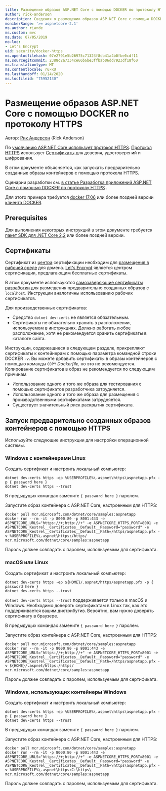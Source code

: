 ```yaml
---
title: Размещение образов ASP.NET Core с помощью DOCKER по протоколу HTTPS
author: rick-anderson
description: Сведения о размещении образов ASP.NET Core с помощью DOCKER по протоколу HTTPS
monikerRange: '>= aspnetcore-2.1'
ms.author: riande
ms.custom: mvc
ms.date: 07/05/2019
no-loc:
- Let's Encrypt
uid: security/docker-https
ms.openlocfilehash: 07e2791e5b26975c71323f8cb41a4b0fbe0cdf11
ms.sourcegitcommit: 2388c2a7334ce66b6be3ffbab06dd7923df18f60
ms.translationtype: MT
ms.contentlocale: ru-RU
ms.lasthandoff: 01/14/2020
ms.locfileid: "75952130"
---
```

# <a name="hosting-aspnet-core-images-with-docker-over-https"></a>Размещение образов ASP.NET Core с помощью DOCKER по протоколу HTTPS

Автор: [Рик Андерсон](https://twitter.com/RickAndMSFT) (Rick Anderson)

По [умолчанию ASP.NET Core использует протокол HTTPS](/aspnet/core/security/enforcing-ssl). [Протокол HTTPS](https://en.wikipedia.org/wiki/HTTPS) использует [Сертификаты](https://en.wikipedia.org/wiki/Public_key_certificate) для доверия, удостоверений и шифрования.

В этом документе объясняется, как запускать предварительно созданные образы контейнеров с помощью протокола HTTPS.

Сценарии разработки см. [в статье Разработка приложений ASP.NET Core с помощью DOCKER по протоколу HTTPS](https://github.com/dotnet/dotnet-docker/blob/master/samples/aspnetapp/aspnetcore-docker-https-development.md) .

Для этого примера требуется [docker 17,06](https://docs.docker.com/release-notes/docker-ce) или более поздней версии [клиента DOCKER](https://www.docker.com/products/docker).

## <a name="prerequisites"></a>Prerequisites

Для выполнения некоторых инструкций в этом документе требуется [пакет SDK для .NET Core 2,2](https://www.microsoft.com/net/download) или более поздней версии.

## <a name="certificates"></a>Сертификаты

Сертификат из [центра](https://wikipedia.org/wiki/Certificate_authority) сертификации необходим для [размещения в рабочей среде](https://blogs.msdn.microsoft.com/webdev/2017/11/29/configuring-https-in-asp-net-core-across-different-platforms/) для домена. [Let's Encrypt](https://letsencrypt.org/) является центром сертификации, предлагающим бесплатные сертификаты.

В этом документе используются [самозаверяющие сертификаты разработки](https://en.wikipedia.org/wiki/Self-signed_certificate) для размещения предварительно созданных образов с `localhost`. Инструкции аналогичны использованию рабочих сертификатов.

Для производственных сертификатов:

* Средство `dotnet dev-certs` не является обязательным.
* Сертификаты не обязательно хранить в расположении, используемом в инструкциях. Должно работать любое расположение, хотя не рекомендуется хранить сертификаты в каталоге сайта.

Инструкции, содержащиеся в следующем разделе, прикрепляют сертификаты к контейнерам с помощью параметра командной строки DOCKER `-v`. Вы можете добавить сертификаты в образы контейнеров с помощью команды `COPY` *Dockerfile*, но это не рекомендуется. Копирование сертификатов в образ не рекомендуется по следующим причинам:

* Использование одного и того же образа для тестирования с помощью сертификатов разработчика затрудняется.
* Использование одного и того же образа для размещения с производственными сертификатами затрудняется.
* Существует значительный риск раскрытия сертификата.

## <a name="running-pre-built-container-images-with-https"></a>Запуск предварительно созданных образов контейнеров с помощью HTTPS

Используйте следующие инструкции для настройки операционной системы.

### <a name="windows-using-linux-containers"></a>Windows с контейнерами Linux

Создать сертификат и настроить локальный компьютер:

```dotnetcli
dotnet dev-certs https -ep %USERPROFILE%\.aspnet\https\aspnetapp.pfx -p { password here }
dotnet dev-certs https --trust
```

В предыдущих командах замените `{ password here }` паролем.

Запустите образ контейнера с ASP.NET Core, настроенным для HTTPS:

```console
docker pull mcr.microsoft.com/dotnet/core/samples:aspnetapp
docker run --rm -it -p 8000:80 -p 8001:443 -e ASPNETCORE_URLS="https://+;http://+" -e ASPNETCORE_HTTPS_PORT=8001 -e ASPNETCORE_Kestrel__Certificates__Default__Password="password" -e ASPNETCORE_Kestrel__Certificates__Default__Path=/https/aspnetapp.pfx -v %USERPROFILE%\.aspnet\https:/https/ mcr.microsoft.com/dotnet/core/samples:aspnetapp
```

Пароль должен совпадать с паролем, используемым для сертификата.

### <a name="macos-or-linux"></a>macOS или Linux

Создать сертификат и настроить локальный компьютер:

```dotnetcli
dotnet dev-certs https -ep ${HOME}/.aspnet/https/aspnetapp.pfx -p { password here }
dotnet dev-certs https --trust
```

`dotnet dev-certs https --trust` поддерживается только в macOS и Windows. Необходимо доверять сертификатам в Linux так, как это поддерживается вашим дистрибутив. Вероятно, вам нужно доверять сертификату в браузере.

В предыдущих командах замените `{ password here }` паролем.

Запустите образ контейнера с ASP.NET Core, настроенным для HTTPS:

```console
docker pull mcr.microsoft.com/dotnet/core/samples:aspnetapp
docker run --rm -it -p 8000:80 -p 8001:443 -e ASPNETCORE_URLS="https://+;http://+" -e ASPNETCORE_HTTPS_PORT=8001 -e ASPNETCORE_Kestrel__Certificates__Default__Password="password" -e ASPNETCORE_Kestrel__Certificates__Default__Path=/https/aspnetapp.pfx -v ${HOME}/.aspnet/https:/https/ mcr.microsoft.com/dotnet/core/samples:aspnetapp
```

Пароль должен совпадать с паролем, используемым для сертификата.

### <a name="windows-using-windows-containers"></a>Windows, использующих контейнеры Windows

Создать сертификат и настроить локальный компьютер:

```dotnetcli
dotnet dev-certs https -ep %USERPROFILE%\.aspnet\https\aspnetapp.pfx -p { password here }
dotnet dev-certs https --trust
```

В предыдущих командах замените `{ password here }` паролем.

Запустите образ контейнера с ASP.NET Core, настроенным для HTTPS:

```console
docker pull mcr.microsoft.com/dotnet/core/samples:aspnetapp
docker run --rm -it -p 8000:80 -p 8001:443 -e ASPNETCORE_URLS="https://+;http://+" -e ASPNETCORE_HTTPS_PORT=8001 -e ASPNETCORE_Kestrel__Certificates__Default__Password="password" -e ASPNETCORE_Kestrel__Certificates__Default__Path=\https\aspnetapp.pfx -v %USERPROFILE%\.aspnet\https:C:\https\ mcr.microsoft.com/dotnet/core/samples:aspnetapp
```

Пароль должен совпадать с паролем, используемым для сертификата.
